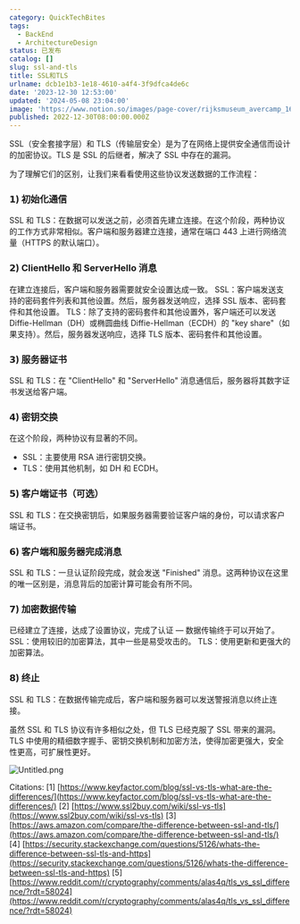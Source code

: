 ```yaml
---
category: QuickTechBites
tags:
  - BackEnd
  - ArchitectureDesign
status: 已发布
catalog: []
slug: ssl-and-tls
title: SSL和TLS
urlname: dcb1e1b3-1e18-4610-a4f4-3f9dfca4de6c
date: '2023-12-30 12:53:00'
updated: '2024-05-08 23:04:00'
image: 'https://www.notion.so/images/page-cover/rijksmuseum_avercamp_1620.jpg'
published: 2022-12-30T08:00:00.000Z
---
```


SSL（安全套接字层）和 TLS（传输层安全）是为了在网络上提供安全通信而设计的加密协议。TLS 是 SSL 的后继者，解决了 SSL 中存在的漏洞。


为了理解它们的区别，让我们来看看使用这些协议发送数据的工作流程：


### 𝟭) 初始化通信


SSL 和 TLS：在数据可以发送之前，必须首先建立连接。在这个阶段，两种协议的工作方式非常相似。客户端和服务器建立连接，通常在端口 443 上进行网络流量（HTTPS 的默认端口）。


### 𝟮) ClientHello 和 ServerHello 消息


在建立连接后，客户端和服务器需要就安全设置达成一致。
SSL：客户端发送支持的密码套件列表和其他设置。然后，服务器发送响应，选择 SSL 版本、密码套件和其他设置。
TLS：除了支持的密码套件和其他设置外，客户端还可以发送 Diffie-Hellman（DH）或椭圆曲线 Diffie-Hellman（ECDH）的 "key share"（如果支持）。然后，服务器发送响应，选择 TLS 版本、密码套件和其他设置。


### 𝟯) 服务器证书


SSL 和 TLS：在 "ClientHello" 和 "ServerHello" 消息通信后，服务器将其数字证书发送给客户端。


### 𝟰) 密钥交换


在这个阶段，两种协议有显著的不同。
- SSL：主要使用 RSA 进行密钥交换。
- TLS：使用其他机制，如 DH 和 ECDH。


### 𝟱) 客户端证书（可选）


SSL 和 TLS：在交换密钥后，如果服务器需要验证客户端的身份，可以请求客户端证书。


### 𝟲) 客户端和服务器完成消息


SSL 和 TLS：一旦认证阶段完成，就会发送 "Finished" 消息。这两种协议在这里的唯一区别是，消息背后的加密计算可能会有所不同。


### 𝟳) 加密数据传输


已经建立了连接，达成了设置协议，完成了认证 — 数据传输终于可以开始了。
SSL：使用较旧的加密算法，其中一些是易受攻击的。
TLS：使用更新和更强大的加密算法。


### 𝟴) 终止


SSL 和 TLS：在数据传输完成后，客户端和服务器可以发送警报消息以终止连接。


虽然 SSL 和 TLS 协议有许多相似之处，但 TLS 已经克服了 SSL 带来的漏洞。TLS 中使用的精细数字握手、密钥交换机制和加密方法，使得加密更强大，安全性更高，可扩展性更好。


![Untitled.png](https://prod-files-secure.s3.us-west-2.amazonaws.com/5d24fe63-e567-4804-86f9-9fdc62e13082/8ff987c5-7f31-4b50-83f5-c69ee7578c4a/Untitled.png?X-Amz-Algorithm=AWS4-HMAC-SHA256&X-Amz-Content-Sha256=UNSIGNED-PAYLOAD&X-Amz-Credential=ASIAZI2LB4663QCMDYEO%2F20250210%2Fus-west-2%2Fs3%2Faws4_request&X-Amz-Date=20250210T053751Z&X-Amz-Expires=3600&X-Amz-Security-Token=IQoJb3JpZ2luX2VjEJz%2F%2F%2F%2F%2F%2F%2F%2F%2F%2FwEaCXVzLXdlc3QtMiJHMEUCID%2Bb0Bnyi6TZ5X7HkRMsG45faU2fBnHb4mWfhKHp8VKKAiEA%2FzgutBheHOeT%2FqvttlXWStXvw0n%2B1Z4JKiSGD%2Bad%2FNkqiAQItf%2F%2F%2F%2F%2F%2F%2F%2F%2F%2FARAAGgw2Mzc0MjMxODM4MDUiDCHFDxumylR0pYtIMyrcA8QE3%2BlBBg%2Bn1%2BNsPvYP5vZGX4f66EkeDAkrt2MvPVwsYkXy1yem8L%2B%2FWubfE5IdjrWzq9wI5I2BA1l7CJAQS1Q1PEAzbhQsuJ7iw%2BiXRrp5LLmj1%2Bgaw1ubUcK8rzVCn6Qvf%2FtrGK3P8P5cmkPPURYqZgnLevIVhhucXph10VxBrIcg2OG79Fih5EbctMQQx4xHxpIRdAh7mas7cAHUwVIaJxEvLc4p6WbqVH570GtGPzWAWeij2heb6Nct0wO5B8F31fKfEN6Nwifj6rnydsdLYjVeUhVfA2ehv904Hm4p2Np5BEFnY%2FHEUUGBL1nBnB8JP6OQE8pvbv1J0xk%2Fn3d2e4g7Dtd7omslFg5B%2Fag5bs4Wo7XlqXMT89TOJ%2BWjp9zEihkp6O0R3XAH0oIAH2psoabVB0aoLMLt1l2AbBVshdliJ4sxen0xUCM1lDmRkfW6GuHWDmh1RNZeT88hdHVP47HRGTqpXWwPg8r4vIc1ghKtIncxc7XJfx%2Fhp%2BtYyS6OlR3VrMYAGjMlB4bFILtccBRmFvNRyIxBEfugUJYmMzzE2YcZTYY0rG6bf2iuPJOEP1TLjXPNbAl1X8gBCj6RhXKe96ItOobvriBp1Pi%2B0WKvigtpzMK3JoeHMLH5pb0GOqUBpylJdR%2BqIX2xmrnQfC%2BZ3hGQdKgfouhrZEUbGHP%2BqKlKdRsLK1iN032%2FveVB67Hj%2FepFqfBQjrcQQY62oI3wFaXI6%2B6N%2B1JhXvQJM74eIUAuIhCyAUWYMWGka0J84GhvIE5UBi%2BY9IWzO0CbBS3%2FG9jEXqW4zj1GK8N5Kxc1sGWjNqsZBQY2p0YkqoxlFNSTGiXKzW6bzv1DCtNe5Pb3BnOjhbp%2F&X-Amz-Signature=9711b346e5b3aa494ac9468ea11f0db631393f2f656ce58c5ed90568abab0173&X-Amz-SignedHeaders=host&x-id=GetObject)


Citations:
[1] [https://www.keyfactor.com/blog/ssl-vs-tls-what-are-the-differences/](https://www.keyfactor.com/blog/ssl-vs-tls-what-are-the-differences/)
[2] [https://www.ssl2buy.com/wiki/ssl-vs-tls](https://www.ssl2buy.com/wiki/ssl-vs-tls)
[3] [https://aws.amazon.com/compare/the-difference-between-ssl-and-tls/](https://aws.amazon.com/compare/the-difference-between-ssl-and-tls/)
[4] [https://security.stackexchange.com/questions/5126/whats-the-difference-between-ssl-tls-and-https](https://security.stackexchange.com/questions/5126/whats-the-difference-between-ssl-tls-and-https)
[5] [https://www.reddit.com/r/cryptography/comments/alas4q/tls_vs_ssl_difference/?rdt=58024](https://www.reddit.com/r/cryptography/comments/alas4q/tls_vs_ssl_difference/?rdt=58024)

